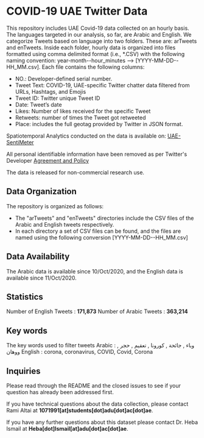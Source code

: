 # COVID-19 UAE Twitter Data
 
This repository includes UAE Covid-19 data collected on an hourly basis. The languages targeted in our analysis, so far, are Arabic and English. We categorize Tweets based on language into two folders. These are: arTweets and enTweets. Inside each folder, hourly data is organized into files formatted using comma delimited format (i.e., *.CSV) with the following naming convention: year-month--hour_minutes --> [YYYY-MM-DD--HH_MM.csv]. Each file contains the following columns:
* NO.: Developer-defined serial number.
* Tweet Text: COVID-19, UAE-specific Twitter chatter data filtered from URLs, Hashtags, and Emojis 
* Tweet ID: Twitter unique Tweet ID
* Date: Tweet’s date
* Likes: Number of likes received for the specific Tweet
* Retweets: number of times the Tweet got retweeted
* Place: includes the full geotag provided by Twitter in JSON format. 

Spatiotemporal Analytics conducted on the data is available on: [UAE-SentiMeter](https://www.adu.ac.ae/UAE_Sentimeter)

All personal identifiable information have been removed as per Twitter's Developer [Agreement and Policy](https://developer.twitter.com/en/developer-terms/agreement-and-policy)

The data is released for non-commercial research use.

## Data Organization

The repository is organized as follows:
* The "arTweets" and "enTweets" directories include the CSV files of the Arabic and English tweets respectively.
* In each directory a set of CSV files can be found, and the files are named using the following conversion [YYYY-MM-DD--HH_MM.csv]

## Data Availability

The Arabic data is available since 10/Oct/2020, and the English data is available since 11/Oct/2020. 

## Statistics 

Number of English Tweets : **171,873**
Number of Arabic Tweets : **363,214**

## Key words 

The key words used to filter tweets
Arabic : وباء , جائحة , كورونا , تعقيم , حجر , ووهان 
English : corona, coronavirus, COVID, Covid, Corona

## Inquiries

Please read through the README and the closed issues to see if your question has already been addressed first. 

If you have technical questions about the data collection, please contact Rami Altai at **1071991[at]students[dot]adu[dot]ac[dot]ae**.

If you have any further questions about this dataset please contact Dr. Heba Ismail at **Heba[dot]Ismail[at]adu[dot]ac[dot]ae**.
